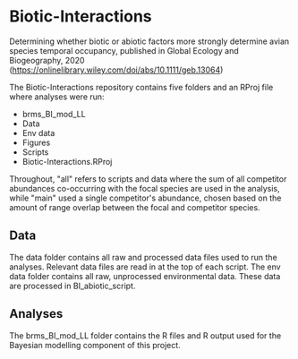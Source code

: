 # Biotic-Interactions
Determining whether biotic or abiotic factors more strongly determine avian species temporal occupancy, published in Global Ecology and Biogeography, 2020 (https://onlinelibrary.wiley.com/doi/abs/10.1111/geb.13064)

The Biotic-Interactions repository contains five folders and an RProj file where analyses were run:
- brms_BI_mod_LL
- Data
- Env data
- Figures
- Scripts
- Biotic-Interactions.RProj

Throughout, "all" refers to scripts and data where the sum of all competitor abundances co-occurring with the focal species are used in the analysis, while "main" used a single competitor's abundance, chosen based on the amount of range overlap between the focal and competitor species.

## Data
The data folder contains all raw and processed data files used to run the analyses. Relevant data files are read in at the top of each script.
The env data folder contains all raw, unprocessed environmental data. These data are processed in BI_abiotic_script.

## Analyses
The brms_BI_mod_LL folder contains the R files and R output used for the Bayesian modelling component of this project. 
